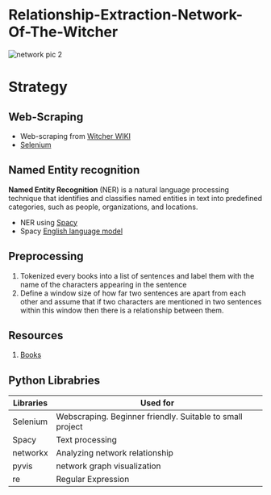 # Relationship-Extraction-Network-Of-The-Witcher
![network pic 2](https://user-images.githubusercontent.com/22730220/174459596-56fe0394-f263-4090-8ee6-61d77b9a3363.jpeg)

# Strategy

## Web-Scraping
* Web-scraping from [Witcher WIKI](https://witcher.fandom.com/wiki/Witcher_Wiki)
* [Selenium](https://selenium-python.readthedocs.io/)

## Named Entity recognition
**Named Entity Recognition** (NER) is a natural language processing technique that identifies and classifies named entities in text into predefined categories, such as people, organizations, and locations.
* NER using [Spacy](https://spacy.io/api/entityrecognizer)
* Spacy [English language model](https://spacy.io/models/en)

## Preprocessing
1. Tokenized every books into a list of sentences and label them with the name of the characters appearing in the sentence
2. Define a window size of how far two sentences are apart from each other and assume that if two characters are mentioned in two sentences within this window then there is a relationship between them.

## Resources
1. [Books](https://github.com/dworschak/Witcher/tree/master)

## Python Librabries
| Libraries | Used for | 
| -------- | -------- | 
| Selenium    | Webscraping. Beginner friendly. Suitable to small project     | 
| Spacy    | Text processing     |
| networkx    | Analyzing network relationship     |
| pyvis    | network graph visualization     |
| re    | Regular Expression     |
